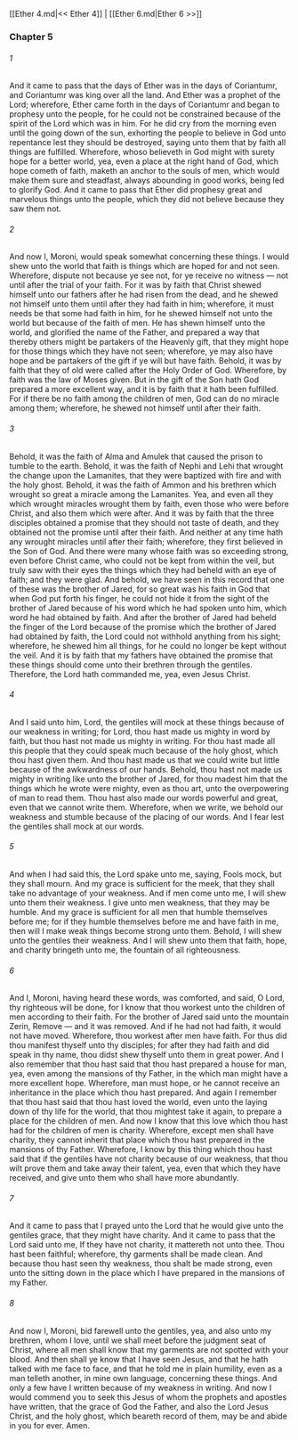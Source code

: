 [[Ether 4.md|<< Ether 4]]  |  [[Ether 6.md|Ether 6 >>]]

### Chapter 5
###### 1
And it came to pass that the days of Ether was in the days of Coriantumr, and Coriantumr was king over all the land. And Ether was a prophet of the Lord; wherefore, Ether came forth in the days of Coriantumr and began to prophesy unto the people, for he could not be constrained because of the spirit of the Lord which was in him. For he did cry from the morning even until the going down of the sun, exhorting the people to believe in God unto repentance lest they should be destroyed, saying unto them that by faith all things are fulfilled. Wherefore, whoso believeth in God might with surety hope for a better world, yea, even a place at the right hand of God, which hope cometh of faith, maketh an anchor to the souls of men, which would make them sure and steadfast, always abounding in good works, being led to glorify God. And it came to pass that Ether did prophesy great and marvelous things unto the people, which they did not believe because they saw them not.

###### 2
And now I, Moroni, would speak somewhat concerning these things. I would shew unto the world that faith is things which are hoped for and not seen. Wherefore, dispute not because ye see not, for ye receive no witness — not until after the trial of your faith. For it was by faith that Christ shewed himself unto our fathers after he had risen from the dead, and he shewed not himself unto them until after they had faith in him; wherefore, it must needs be that some had faith in him, for he shewed himself not unto the world but because of the faith of men. He has shewn himself unto the world, and glorified the name of the Father, and prepared a way that thereby others might be partakers of the Heavenly gift, that they might hope for those things which they have not seen; wherefore, ye may also have hope and be partakers of the gift if ye will but have faith. Behold, it was by faith that they of old were called after the Holy Order of God. Wherefore, by faith was the law of Moses given. But in the gift of the Son hath God prepared a more excellent way, and it is by faith that it hath been fulfilled. For if there be no faith among the children of men, God can do no miracle among them; wherefore, he shewed not himself until after their faith.

###### 3
Behold, it was the faith of Alma and Amulek that caused the prison to tumble to the earth. Behold, it was the faith of Nephi and Lehi that wrought the change upon the Lamanites, that they were baptized with fire and with the holy ghost. Behold, it was the faith of Ammon and his brethren which wrought so great a miracle among the Lamanites. Yea, and even all they which wrought miracles wrought them by faith, even those who were before Christ, and also them which were after. And it was by faith that the three disciples obtained a promise that they should not taste of death, and they obtained not the promise until after their faith. And neither at any time hath any wrought miracles until after their faith; wherefore, they first believed in the Son of God. And there were many whose faith was so exceeding strong, even before Christ came, who could not be kept from within the veil, but truly saw with their eyes the things which they had beheld with an eye of faith; and they were glad. And behold, we have seen in this record that one of these was the brother of Jared, for so great was his faith in God that when God put forth his finger, he could not hide it from the sight of the brother of Jared because of his word which he had spoken unto him, which word he had obtained by faith. And after the brother of Jared had beheld the finger of the Lord because of the promise which the brother of Jared had obtained by faith, the Lord could not withhold anything from his sight; wherefore, he shewed him all things, for he could no longer be kept without the veil. And it is by faith that my fathers have obtained the promise that these things should come unto their brethren through the gentiles. Therefore, the Lord hath commanded me, yea, even Jesus Christ.

###### 4
And I said unto him, Lord, the gentiles will mock at these things because of our weakness in writing; for Lord, thou hast made us mighty in word by faith, but thou hast not made us mighty in writing. For thou hast made all this people that they could speak much because of the holy ghost, which thou hast given them. And thou hast made us that we could write but little because of the awkwardness of our hands. Behold, thou hast not made us mighty in writing like unto the brother of Jared, for thou madest him that the things which he wrote were mighty, even as thou art, unto the overpowering of man to read them. Thou hast also made our words powerful and great, even that we cannot write them. Wherefore, when we write, we behold our weakness and stumble because of the placing of our words. And I fear lest the gentiles shall mock at our words.

###### 5
And when I had said this, the Lord spake unto me, saying, Fools mock, but they shall mourn. And my grace is sufficient for the meek, that they shall take no advantage of your weakness. And if men come unto me, I will shew unto them their weakness. I give unto men weakness, that they may be humble. And my grace is sufficient for all men that humble themselves before me; for if they humble themselves before me and have faith in me, then will I make weak things become strong unto them. Behold, I will shew unto the gentiles their weakness. And I will shew unto them that faith, hope, and charity bringeth unto me, the fountain of all righteousness.

###### 6
And I, Moroni, having heard these words, was comforted, and said, O Lord, thy righteous will be done, for I know that thou workest unto the children of men according to their faith. For the brother of Jared said unto the mountain Zerin, Remove — and it was removed. And if he had not had faith, it would not have moved. Wherefore, thou workest after men have faith. For thus did thou manifest thyself unto thy disciples; for after they had faith and did speak in thy name, thou didst shew thyself unto them in great power. And I also remember that thou hast said that thou hast prepared a house for man, yea, even among the mansions of thy Father, in the which man might have a more excellent hope. Wherefore, man must hope, or he cannot receive an inheritance in the place which thou hast prepared. And again I remember that thou hast said that thou hast loved the world, even unto the laying down of thy life for the world, that thou mightest take it again, to prepare a place for the children of men. And now I know that this love which thou hast had for the children of men is charity. Wherefore, except men shall have charity, they cannot inherit that place which thou hast prepared in the mansions of thy Father. Wherefore, I know by this thing which thou hast said that if the gentiles have not charity because of our weakness, that thou wilt prove them and take away their talent, yea, even that which they have received, and give unto them who shall have more abundantly.

###### 7
And it came to pass that I prayed unto the Lord that he would give unto the gentiles grace, that they might have charity. And it came to pass that the Lord said unto me, If they have not charity, it mattereth not unto thee. Thou hast been faithful; wherefore, thy garments shall be made clean. And because thou hast seen thy weakness, thou shalt be made strong, even unto the sitting down in the place which I have prepared in the mansions of my Father.

###### 8
And now I, Moroni, bid farewell unto the gentiles, yea, and also unto my brethren, whom I love, until we shall meet before the judgment seat of Christ, where all men shall know that my garments are not spotted with your blood. And then shall ye know that I have seen Jesus, and that he hath talked with me face to face, and that he told me in plain humility, even as a man telleth another, in mine own language, concerning these things. And only a few have I written because of my weakness in writing. And now I would commend you to seek this Jesus of whom the prophets and apostles have written, that the grace of God the Father, and also the Lord Jesus Christ, and the holy ghost, which beareth record of them, may be and abide in you for ever. Amen.
